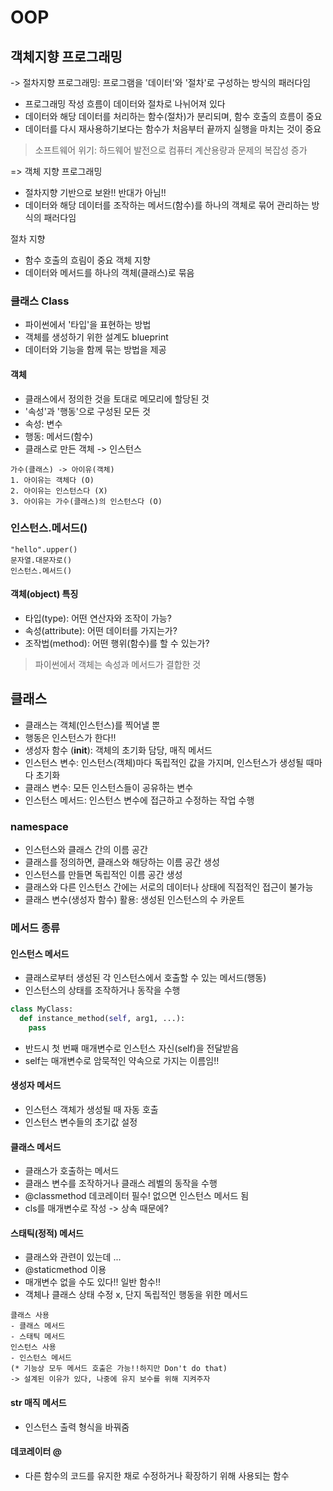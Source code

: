 # OOP
## 객체지향 프로그래밍
-> 절차지향 프로그래밍: 프로그램을 '데이터'와 '절차'로 구성하는 방식의 패러다임
- 프로그래밍 작성 흐름이 데이터와 절차로 나뉘어져 있다
- 데이터와 해당 데이터를 처리하는 함수(절차)가 분리되며, 함수 호출의 흐름이 중요
- 데이터를 다시 재사용하기보다는 함수가 처음부터 끝까지 실행을 마치는 것이 중요

> 소프트웨어 위기: 하드웨어 발전으로 컴퓨터 계산용량과 문제의 복잡성 증가

=> 객체 지향 프로그래밍
- 절차지향 기반으로 보완!! 반대가 아님!!
- 데이터와 해당 데이터를 조작하는 메서드(함수)를 하나의 객체로 묶어 관리하는 방식의 패러다임

절차 지향 
- 함수 호출의 흐림이 중요
객체 지향
- 데이터와 메서드를 하나의 객체(클래스)로 묶음

### 클래스 Class
- 파이썬에서 '타입'을 표현하는 방법
- 객체를 생성하기 위한 설계도 blueprint
- 데이터와 기능을 함께 묶는 방법을 제공
#### 객체
- 클래스에서 정의한 것을 토대로 메모리에 할당된 것
- '속성'과 '행동'으로 구성된 모든 것
- 속성: 변수
- 행동: 메서드(함수)
- 클래스로 만든 객체 -> 인스턴스
```
가수(클래스) -> 아이유(객체)
1. 아이유는 객체다 (O)
2. 아이유는 인스턴스다 (X)
3. 아이유는 가수(클래스)의 인스턴스다 (O)
```

### 인스턴스.메서드()
```
"hello".upper()
문자열.대문자로()
인스턴스.메서드()
```

#### 객체(object) 특징
- 타입(type): 어떤 연산자와 조작이 가능?
- 속성(attribute): 어떤 데이터를 가지는가?
- 조작법(method): 어떤 행위(함수)를 할 수 있는가?

> 파이썬에서 객체는 속성과 메서드가 결합한 것

## 클래스
- 클래스는 객체(인스턴스)를 찍어낼 뿐
- 행동은 인스턴스가 한다!! 
- 생성자 함수 (__init__): 객체의 초기화 담당, 매직 메서드
- 인스턴스 변수: 인스턴스(객체)마다 독립적인 값을 가지며, 인스턴스가 생성될 때마다 초기화
- 클래스 변수: 모든 인스턴스들이 공유하는 변수
- 인스턴스 메서드: 인스턴스 변수에 접근하고 수정하는 작업 수행

### namespace
- 인스턴스와 클래스 간의 이름 공간
- 클래스를 정의하면, 클래스와 해당하는 이름 공간 생성
- 인스턴스를 만들면 독립적인 이름 공간 생성
- 클래스와 다른 인스턴스 간에는 서로의 데이터나 상태에 직접적인 접근이 불가능
- 클래스 변수(생성자 함수) 활용: 생성된 인스턴스의 수 카운트

### 메서드 종류
#### 인스턴스 메서드
- 클래스로부터 생성된 각 인스턴스에서 호출할 수 있는 메서드(행동)
- 인스턴스의 상태를 조작하거나 동작을 수행
```python
class MyClass:
  def instance_method(self, arg1, ...):
    pass
```
- 반드시 첫 번째 매개변수로 인스턴스 자신(self)을 전달받음
- self는 매개변수로 암묵적인 약속으로 가지는 이름임!!
#### 생성자 메서드
- 인스턴스 객체가 생성될 때 자동 호출
- 인스턴스 변수들의 초기값 설정

#### 클래스 메서드
- 클래스가 호출하는 메서드
- 클래스 변수를 조작하거나 클래스 레벨의 동작을 수행
- @classmethod 데코레이터 필수! 없으면 인스턴스 메서드 됨
- cls를 매개변수로 작성 -> 상속 때문에?

#### 스태틱(정적) 메서드
- 클래스와 관련이 있는데 ...
-  @staticmethod 이용
- 매개변수 없을 수도 있다!! 일반 함수!! 
- 객체나 클래스 상태 수정 x, 단지 독립적인 행동을 위한 메서드

```
클래스 사용
- 클래스 메서드
- 스태틱 메서드
인스턴스 사용
- 인스턴스 메서드
(* 기능상 모두 메서드 호출은 가능!!하지만 Don't do that)
-> 설계된 이유가 있다, 나중에 유지 보수를 위해 지켜주자
```

#### __str__ 매직 메서드
- 인스턴스 출력 형식을 바꿔줌
#### 데코레이터 @
- 다른 함수의 코드를 유지한 채로 수정하거나 확장하기 위해 사용되는 함수